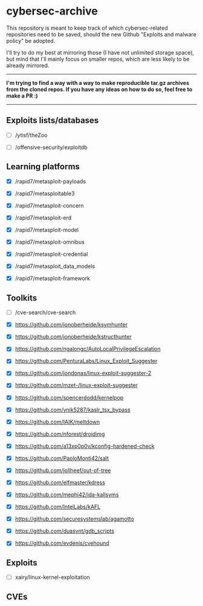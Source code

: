 # cybersec-archive

This repository is meant to keep track of which cybersec-related repositories
need to be saved, should the new Github "Exploits and malware policy" be adopted.

I'll try to do my best at mirroring those (I have not unlimited storage space),
but mind that I'll mainly focus on smaller repos, which are less likely to be
already mirrored.

---

**I'm trying to find a way with a way to make reproducible tar.gz archives from the
cloned repos. If you have any ideas on how to do so, feel free to make a PR :)**

---

## Exploits lists/databases

* [ ] /ytisf/theZoo
* [ ] /offensive-security/exploitdb


## Learning platforms

* [x] /rapid7/metasploit-payloads
* [x] /rapid7/metasploitable3
* [x] /rapid7/metasploit-concern
* [x] /rapid7/metasploit-erd
* [x] /rapid7/metasploit-model
* [x] /rapid7/metasploit-omnibus
* [x] /rapid7/metasploit-credential
* [x] /rapid7/metasploit_data_models
* [x] /rapid7/metasploit-framework


## Toolkits

* [ ] /cve-search/cve-search

* [x] https://github.com/jonoberheide/ksymhunter
* [x] https://github.com/jonoberheide/kstructhunter
* [x] https://github.com/ngalongc/AutoLocalPrivilegeEscalation
* [x] https://github.com/PenturaLabs/Linux_Exploit_Suggester
* [x] https://github.com/jondonas/linux-exploit-suggester-2
* [x] https://github.com/mzet-/linux-exploit-suggester
* [x] https://github.com/spencerdodd/kernelpop
* [x] https://github.com/vnik5287/kaslr_tsx_bypass
* [x] https://github.com/IAIK/meltdown
* [x] https://github.com/nforest/droidimg
* [x] https://github.com/a13xp0p0v/kconfig-hardened-check
* [x] https://github.com/PaoloMonti42/salt
* [x] https://github.com/jollheef/out-of-tree
* [x] https://github.com/elfmaster/kdress
* [x] https://github.com/mephi42/ida-kallsyms
* [x] https://github.com/IntelLabs/kAFL
* [x] https://github.com/securesystemslab/agamotto
* [x] https://github.com/duasynt/gdb_scripts
* [x] https://github.com/evdenis/cvehound


## Exploits

* [ ] xairy/linux-kernel-exploitation


## CVEs

